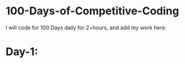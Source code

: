 # 100-Days-of-Competitive-Coding
I will code for 100 Days daily for 2+hours, and add my work here.


# Day-1:
